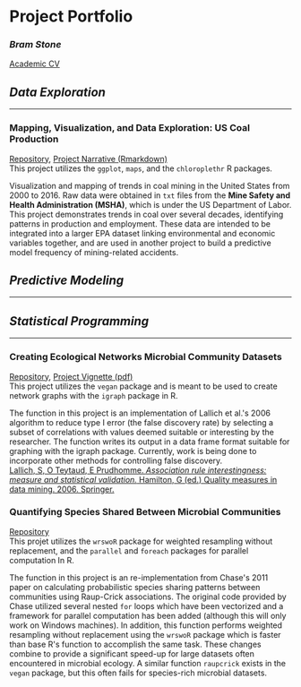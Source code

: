 # Project Portfolio
### *Bram Stone*
[Academic CV](https://github.com/bramstone/bramstone.github.io/blob/master/Curriculum%20Vitae.pdf)

## *Data Exploration*
---

### Mapping, Visualization, and Data Exploration: US Coal Production
[Repository](https://github.com/bramstone/US-Coal-Production), [Project Narrative (Rmarkdown)](https://github.com/bramstone/US-Coal-Production/blob/master/project_narrative.md)  
This project utilizes the `ggplot`, `maps`, and the `chloroplethr` R packages.

Visualization and mapping of trends in coal mining in the United States from 2000 to 2016. Raw data were obtained in `txt` files from the **Mine Safety and Health Administration (MSHA)**, which is under the US Department of Labor. This project demonstrates trends in coal over several decades, identifying patterns in production and employment. These data are intended to be integrated into a larger EPA dataset linking environmental and economic variables together, and are used in another project to build a predictive model frequency of mining-related accidents.

## *Predictive Modeling*
---

## *Statistical Programming*
---

### Creating Ecological Networks Microbial Community Datasets
[Repository](https://github.com/bramstone/Selecting-associations-in-microbial-datasets), [Project Vignette (pdf)](https://github.com/bramstone/Selecting-associations-in-microbial-datasets/blob/master/Vignette.pdf)  
This project utilizes the `vegan` package and is meant to be used to create network graphs with the `igraph` package in R.

The function in this project is an implementation of Lallich et al.'s 2006 algorithm to reduce type I error (the false discovery rate) by selecting a subset of correlations with values deemed suitable or interesting by the researcher. The function writes its output in a data frame format suitable for graphing with the igraph package. Currently, work is being done to incorporate other methods for controlling false discovery.  
[Lallich, S, O Teytaud, E Prudhomme. *Association rule interestingness: measure and statistical validation.* Hamilton, G (ed.) Quality measures in data mining. 2006. Springer.](https://hal.inria.fr/file/index/docid/113594/filename/lal.pdf)

### Quantifying Species Shared Between Microbial Communities
[Repository](https://github.com/bramstone/raup_crick)  
This projet utilizes the `wrswoR` package for weighted resampling without replacement, and the `parallel` and `foreach` packages for parallel computation In R.

The function in this project is an re-implementation from Chase's 2011 paper on calculating probabilistic species sharing patterns between communities using Raup-Crick associations. The original code provided by Chase utilized several nested `for` loops which have been vectorized and a framework for parallel computation has been added (although this will only work on Windows machines). In addition, this function performs weighted resampling without replacement using the `wrswoR` package which is faster than base R's function to accomplish the same task. These changes combine to provide a significant speed-up for large datasets often encountered in microbial ecology. A similar function `raupcrick` exists in the `vegan` package, but this often fails for species-rich microbial datasets.
